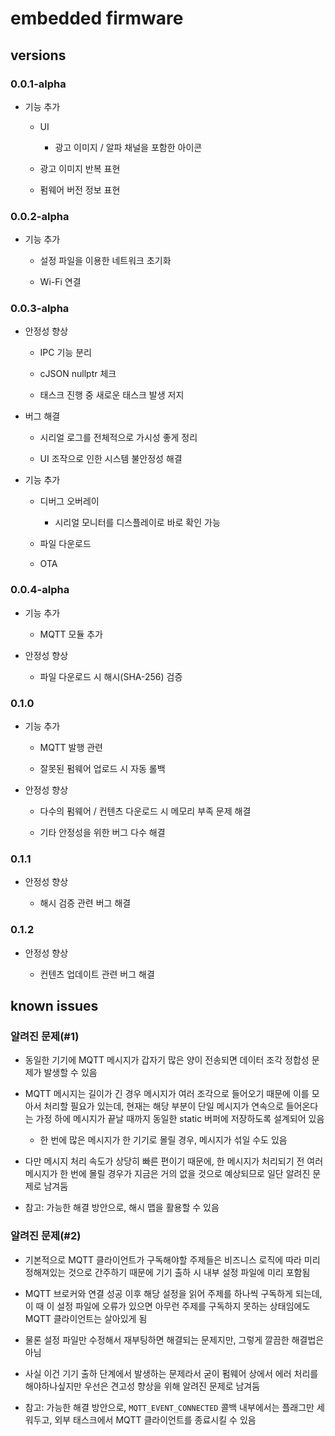 # embedded firmware

## versions

### 0.0.1-alpha

- 기능 추가

    - UI

        - 광고 이미지 / 알파 채널을 포함한 아이콘

    - 광고 이미지 반복 표현

    - 펌웨어 버전 정보 표현


### 0.0.2-alpha

- 기능 추가

    - 설정 파일을 이용한 네트워크 초기화

    - Wi-Fi 연결


### 0.0.3-alpha

- 안정성 향상

    - IPC 기능 분리

    - cJSON nullptr 체크

    - 태스크 진행 중 새로운 태스크 발생 저지

- 버그 해결

    - 시리얼 로그를 전체적으로 가시성 좋게 정리

    - UI 조작으로 인한 시스템 불안정성 해결

- 기능 추가

    - 디버그 오버레이
    
        - 시리얼 모니터를 디스플레이로 바로 확인 가능

    - 파일 다운로드

    - OTA


### 0.0.4-alpha

- 기능 추가

    - MQTT 모듈 추가

- 안정성 향상

    - 파일 다운로드 시 해시(SHA-256) 검증


### 0.1.0

- 기능 추가

    - MQTT 발행 관련

    - 잘못된 펌웨어 업로드 시 자동 롤백

- 안정성 향상

    - 다수의 펌웨어 / 컨텐츠 다운로드 시 메모리 부족 문제 해결
    
    - 기타 안정성을 위한 버그 다수 해결


### 0.1.1

- 안정성 향상

    - 해시 검증 관련 버그 해결


### 0.1.2

- 안정성 향상

    - 컨텐츠 업데이트 관련 버그 해결


## known issues

### 알려진 문제(#1)

- 동일한 기기에 MQTT 메시지가 갑자기 많은 양이 전송되면 데이터 조각 정합성 문제가 발생할 수 있음

- MQTT 메시지는 길이가 긴 경우 메시지가 여러 조각으로 들어오기 때문에 이를 모아서 처리할 필요가 있는데, 현재는 해당 부분이 단일 메시지가 연속으로 들어온다는 가정 하에 메시지가 끝날 때까지 동일한 static 버퍼에 저장하도록 설계되어 있음

    - 한 번에 많은 메시지가 한 기기로 몰릴 경우, 메시지가 섞일 수도 있음

- 다만 메시지 처리 속도가 상당히 빠른 편이기 때문에, 한 메시지가 처리되기 전 여러 메시지가 한 번에 몰릴 경우가 지금은 거의 없을 것으로 예상되므로 일단 알려진 문제로 남겨둠

- 참고: 가능한 해결 방안으로, 해시 맵을 활용할 수 있음


### 알려진 문제(#2)

- 기본적으로 MQTT 클라이언트가 구독해야할 주제들은 비즈니스 로직에 따라 미리 정해져있는 것으로 간주하기 때문에 기기 출하 시 내부 설정 파일에 미리 포함됨

- MQTT 브로커와 연결 성공 이후 해당 설정을 읽어 주제를 하나씩 구독하게 되는데, 이 때 이 설정 파일에 오류가 있으면 아무런 주제를 구독하지 못하는 상태임에도 MQTT 클라이언트는 살아있게 됨

- 물론 설정 파일만 수정해서 재부팅하면 해결되는 문제지만, 그렇게 깔끔한 해결법은 아님

- 사실 이건 기기 출하 단계에서 발생하는 문제라서 굳이 펌웨어 상에서 에러 처리를 해야하나싶지만 우선은 견고성 향상을 위해 알려진 문제로 남겨둠

- 참고: 가능한 해결 방안으로, `MQTT_EVENT_CONNECTED` 콜백 내부에서는 플래그만 세워두고, 외부 태스크에서 MQTT 클라이언트를 종료시킬 수 있음
